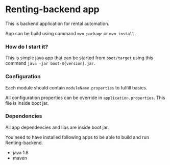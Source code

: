 # Renting-backend app #
This is backend application for rental automation.

App can be build using command `mvn package` or `mvn install`.

### How do I start it? ###
This is simple java app that can be started from `boot/target` using this command `java -jar boot-${version}.jar`.

### Configuration ###

Each module should contain `moduleName.properties` to fulfill basics.

All configuration properties can be override in `application.properties`. This file is inside boot jar.

### Dependencies ###
All app dependencies and libs are inside boot jar.

You need to have installed following apps to be able to build and run Renting-backend.

* java 1.8
* maven
